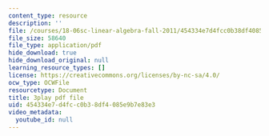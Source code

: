 ```yaml
---
content_type: resource
description: ''
file: /courses/18-06sc-linear-algebra-fall-2011/454334e7d4fcc0b38df4085e9b7e83e3_QVKj3LADCnA.pdf
file_size: 58640
file_type: application/pdf
hide_download: true
hide_download_original: null
learning_resource_types: []
license: https://creativecommons.org/licenses/by-nc-sa/4.0/
ocw_type: OCWFile
resourcetype: Document
title: 3play pdf file
uid: 454334e7-d4fc-c0b3-8df4-085e9b7e83e3
video_metadata:
  youtube_id: null
---
```

